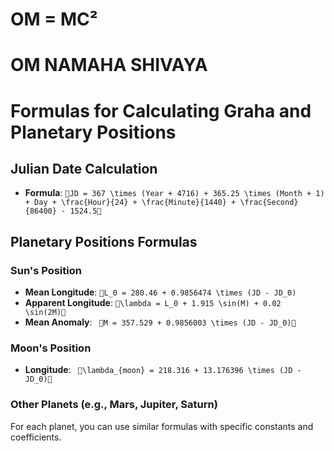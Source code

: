 # OM = MC²
# OM NAMAHA SHIVAYA

# Formulas for Calculating Graha and Planetary Positions

## Julian Date Calculation

- **Formula**: 
```JD = 367 \times (Year + 4716) + 365.25 \times (Month + 1) + Day + \frac{Hour}{24} + \frac{Minute}{1440} + \frac{Second}{86400} - 1524.5```

## Planetary Positions Formulas

### Sun's Position

- **Mean Longitude**:
```L_0 = 280.46 + 0.9856474 \times (JD - JD_0)```
- **Apparent Longitude**:
```\lambda = L_0 + 1.915 \sin(M) + 0.02 \sin(2M)```
- **Mean Anomaly**:
``` M = 357.529 + 0.9856003 \times (JD - JD_0)```

### Moon's Position

- **Longitude**:
``` \lambda_{moon} = 218.316 + 13.176396 \times (JD - JD_0)```

### Other Planets (e.g., Mars, Jupiter, Saturn)

For each planet, you can use similar formulas with specific constants and coefficients.

